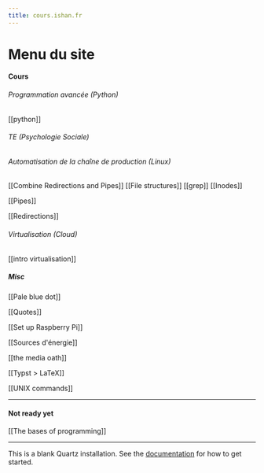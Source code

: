 ```yaml
---
title: cours.ishan.fr
---
```


# Menu du site

#### Cours 
###### Programmation avancée (Python)
[[python]]
###### TE (Psychologie Sociale)
###### Automatisation de la chaîne de production (Linux)
[[Combine Redirections and Pipes]]
[[File structures]]
[[grep]]
[[Inodes]]

[[Pipes]]

[[Redirections]]

###### Virtualisation (Cloud)

[[intro virtualisation]]

##### Misc

[[Pale blue dot]]

[[Quotes]]

[[Set up Raspberry Pi]]

[[Sources d'énergie]]

[[the media oath]]

[[Typst > LaTeX]]

[[UNIX commands]]

----

#### Not ready yet

[[The bases of programming]]

----

This is a blank Quartz installation.
See the [documentation](https://quartz.jzhao.xyz) for how to get started.